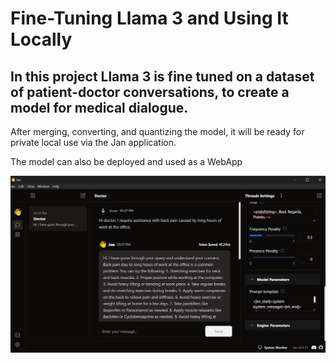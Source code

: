 # Fine-Tuning Llama 3 and Using It Locally
## In this project Llama 3 is fine tuned on a dataset of patient-doctor conversations, to create a model for medical dialogue. 
After merging, converting, and quantizing the model, it will be ready for private local use via the Jan application.

The model can also be deployed and used as a WebApp

![AI Medical Chatbot](doc-Jan.png)
